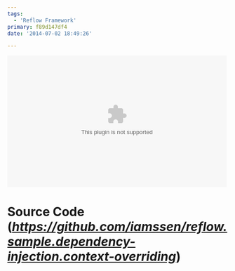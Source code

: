 ```yaml
---
tags:
  - 'Reflow Framework'
primary: f89d147df4
date: '2014-07-02 18:49:26'

---
```


<embed src="http://files.ssen.name/showcase/reflow.sample.event-bus.simple-view-to-view-event-wiring/index.swf" width="500" height="300" class="center border"/>

Source Code (_<https://github.com/iamssen/reflow.sample.dependency-injection.context-overriding>_)
======================================================